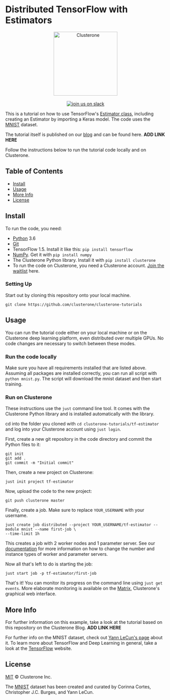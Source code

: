 # Distributed TensorFlow with Estimators

<p align="center">
<img src="../co_logo.png" alt="Clusterone" width="200">
<br>
<br>
<a href="https://slackin-altdyjrdgq.now.sh"><img src="https://slackin-altdyjrdgq.now.sh/badge.svg" alt="join us on slack"></a>
</p>

This is a tutorial on how to use TensorFlow's [Estimator class](https://www.tensorflow.org/api_docs/python/tf/estimator/Estimator), including creating an Estimator by importing a Keras model. The code uses the [MNIST](http://yann.lecun.com/exdb/mnist/) dataset.

The tutorial itself is published on our [blog](https://clusterone.com/blog) and can be found here. **ADD LINK HERE**

Follow the instructions below to run the tutorial code locally and on Clusterone. 

## Table of Contents

- [Install](#install)
- [Usage](#usage)
- [More Info](#more-info)
- [License](#license)

## Install

To run the code, you need:

- [Python](https://python.org/) 3.6
- [Git](https://git-scm.com/)
- TensorFlow 1.5. Install it like this: `pip install tensorflow`
- [NumPy](http://www.numpy.org/). Get it with `pip install numpy`
- The Clusterone Python library. Install it with `pip install clusterone`
- To run the code on Clusterone, you need a Clusterone account. [Join the waitlist](https://clusterone.com/join-waitlist/) here.


### Setting Up

Start out by cloning this repository onto your local machine. 

```shell
git clone https://github.com/clusterone/clusterone-tutorials
```

## Usage

You can run the tutorial code either on your local machine or on the Clusterone deep learning platform, even distributed over multiple GPUs. No code changes are necessary to switch between these modes.

### Run the code locally

Make sure you have all requirements installed that are listed above. Assuming all packages are installed correctly, you can run all script with `python mnist.py`. The script will download the mnist dataset and then start training.

### Run on Clusterone

These instructions use the `just` command line tool. It comes with the Clusterone Python library and is installed automatically with the library.

cd into the folder you cloned with `cd clusterone-tutorials/tf-estimator`  and log into your Clusterone account using `just login`.

First, create a new git repository in the code directory and commit the Python files to it:

```shell
git init
git add .
git commit -m "Initial commit"
```

Then, create a new project on Clusterone:

```shell
just init project tf-estimator
```

Now, upload the code to the new project:

```shell
git push clusterone master
```

Finally, create a job. Make sure to replace `YOUR_USERNAME` with your username.

```shell
just create job distributed --project YOUR_USERNAME/tf-estimator --module mnist --name first-job \
--time-limit 1h
```

This creates a job with 2 worker nodes and 1 parameter server. See our [documentation](https://docs.clusterone.com/cli-reference-documentation/just-create-job) for more information on how to change the number and instance types of worker and parameter servers.

Now all that's left to do is starting the job:

```shell
just start job -p tf-estimator/first-job
```

That's it! You can monitor its progress on the command line using `just get events`. More elaborate monitoring is available on the [Matrix](https://clusterone.com/matrix), Clusterone's graphical web interface.

## More Info

For further information on this example, take a look at the tutorial based on this repository on the Clusterone Blog. **ADD LINK HERE**

For further info on the MNIST dataset, check out [Yann LeCun's page](http://yann.lecun.com/exdb/mnist/) about it. To learn more about TensorFlow and Deep Learning in general, take a look at the [TensorFlow](https://tensorflow.org) website.

## License

[MIT](LICENSE) © Clusterone Inc.

The [MNIST](http://yann.lecun.com/exdb/mnist/) dataset has been created and curated by Corinna Cortes, Christopher J.C. Burges, and Yann LeCun.
